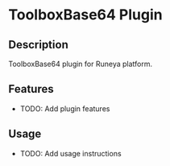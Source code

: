 # ToolboxBase64 Plugin

## Description
ToolboxBase64 plugin for Runeya platform.

## Features
- TODO: Add plugin features

## Usage
- TODO: Add usage instructions
